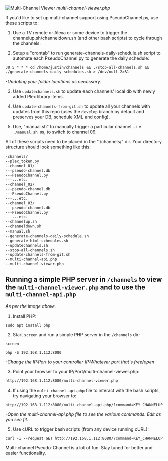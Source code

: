 ![Multi-Channel Viewer](https://i.imgur.com/Xems6AI.jpg)
*multi-channel-viewer.php*

If you'd like to set up multi-channel support using PseudoChannel.py, use these scripts to: 

1) Use a TV remote or Alexa or some device to trigger the channelup.sh/channeldown.sh (and other bash scripts) to cycle through the channels. 

2) Setup a "crontab" to run generate-channels-daily-schedule.sh script to automate each PseudoChannel.py to generate the daily
schedule:

`30 5 * * * cd /home/justin/channels && ./stop-all-channels.sh && ./generate-channels-daily-schedules.sh > /dev/null 2>&1`

*-Updating your folder locations as necessary.*

3) Use `updatechannels.sh` to update each channels' local db with newly added Plex library items. 

4) Use `update-channels-from-git.sh` to update all your channels with updates from this repo (uses the `develop` branch by default and preserves your DB, schedule XML and config).

5) Use, "manual.sh" to manually trigger a particular channel... i.e. `./manual.sh 09`, to switch to channel 09.

All of these scripts need to be placed in the "./channels/" dir. Your directory structure should look something like this:

```bash
-channels/
--plex_token.py
--channel_01/
---pseudo-channel.db
---PseudoChannel.py
---...etc.
--channel_02/
---pseudo-channel.db
---PseudoChannel.py
---...etc.
--channel_03/
---pseudo-channel.db
---PseudoChannel.py
---...etc.
--channelup.sh
--channeldown.sh
--manual.sh
--generate-channels-daily-schedule.sh
--generate-html-schedules.sh
--updatechannels.sh
--stop-all-channels.sh
--update-channels-from-git.sh
--multi-channel-api.php
--multi-channel-viewer.php
```

## Running a simple PHP server in `/channels` to view the `multi-channel-viewer.php` and to use the `multi-channel-api.php`
*As per the image above.*

1) Install PHP:

`sudo apt install php`

2) Start `screen` and run a simple PHP server in the `/channels` dir:

`screen`

`php -S 192.168.1.112:8080`

*-Change the IP:Port to your controller IP:Whatever port that's free/open*

3) Point your browser to your IP/Port/multi-channel-viewer.php:

`http://192.168.1.112:8080/multi-channel-viewer.php`

4) If using the `multi-channel-api.php` file to interact with the bash scripts, try navigating your browser to:

`http://192.168.1.112:8080/multi-channel-api.php/?command=KEY_CHANNELUP`

*-Open the multi-channel-api.php file to see the various commands. Edit as you see fit.*

5) Use cURL to trigger bash scripts (from any device running cURL):

`curl -I --request GET http://192.168.1.112:8080/?command=KEY_CHANNELUP`

Multi-channel Pseudo-Channel is a lot of fun. Stay tuned for better and easier functionality. 
